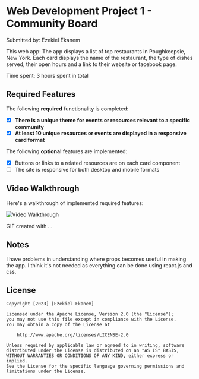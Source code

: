 # Web Development Project 1 - Community Board

Submitted by: Ezekiel Ekanem

This web app: The app displays a list of top restaurants in Poughkeepsie, New York. Each card displays the name of the restaurant, the type of dishes served, their open hours and a link to their website or facebook page.

Time spent: 3 hours spent in total

## Required Features

The following **required** functionality is completed:

- [x] **There is a unique theme for events or resources relevant to a specific community**
- [x] **At least 10 unique resources or events are displayed in a responsive card format**

The following **optional** features are implemented:

- [x] Buttons or links to a related resources are on each card component
- [ ] The site is responsive for both desktop and mobile formats

## Video Walkthrough

Here's a walkthrough of implemented required features:

<img src="./restaurant_pic/Poughkeepsie Restaurants.gif" title='Video Walkthrough' width='' alt='Video Walkthrough' />

GIF created with ...  
<!-- Recommended tools:
[Kap](https://getkap.co/) for macOS
[ScreenToGif](https://www.screentogif.com/) for Windows
[peek](https://github.com/phw/peek) for Linux. -->

## Notes

I have problems in understanding where props becomes useful in making the app. I think it's not needed as everything can be done using react.js and css. 


## License

    Copyright [2023] [Ezekiel Ekanem]

    Licensed under the Apache License, Version 2.0 (the "License");
    you may not use this file except in compliance with the License.
    You may obtain a copy of the License at

        http://www.apache.org/licenses/LICENSE-2.0

    Unless required by applicable law or agreed to in writing, software
    distributed under the License is distributed on an "AS IS" BASIS,
    WITHOUT WARRANTIES OR CONDITIONS OF ANY KIND, either express or implied.
    See the License for the specific language governing permissions and
    limitations under the License.